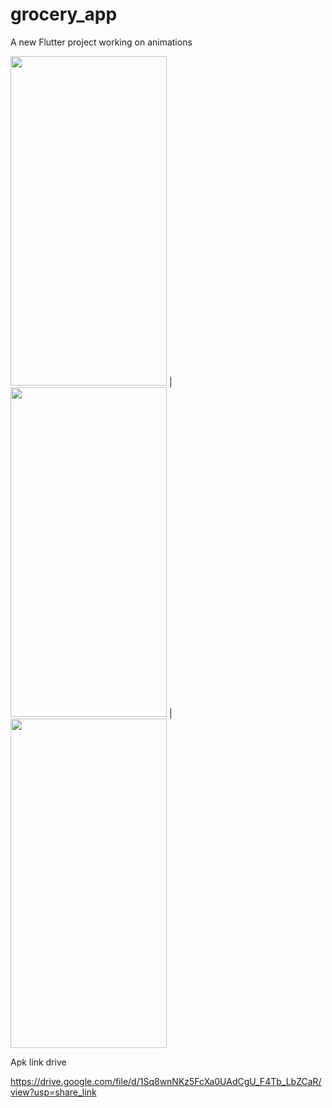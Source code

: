 # grocery_app

A new Flutter project working on animations

<img src="https://user-images.githubusercontent.com/90405133/222150446-d9829f2d-3064-47e0-ac11-60f4c7cf705e.png" width="250" height="527" style="padding: 10px,40px,10px,10px" > | <img src="https://user-images.githubusercontent.com/90405133/222150471-18d8765a-1bb0-43f4-b69d-a71eb9bab587.png" width="250" height="527" style="padding: 10px,40px,10px,10px"> | <img src="https://user-images.githubusercontent.com/90405133/222150947-8ea585f4-99a4-4039-b02b-0393d4924f1d.png" width="250" height="527" style="padding: 10px,40px,10px,10px">
 
 
 Apk link drive 
 
 https://drive.google.com/file/d/1Sq8wnNKz5FcXa0UAdCgU_F4Tb_LbZCaR/view?usp=share_link
